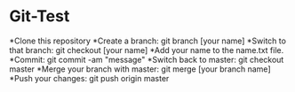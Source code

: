 Git-Test
=======

*Clone this repository
*Create a branch: git branch [your name]
*Switch to that branch: git checkout [your name]
*Add your name to the name.txt file.
*Commit: git commit -am "message"
*Switch back to master: git checkout master
*Merge your branch with master: git merge [your branch name]
*Push your changes: git push origin master

